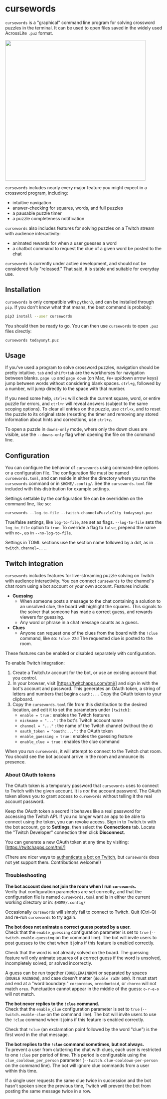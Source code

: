 # cursewords

`cursewords` is a "graphical" command line program for solving crossword puzzles in the terminal. It can be used to open files saved in the widely used AcrossLite `.puz` format.

<img src="https://raw.githubusercontent.com/thisisparker/cursewords/master/demo.gif" width=450px>

`cursewords` includes nearly every major feature you might expect in a crossword program, including:

* intuitive navigation
* answer-checking for squares, words, and full puzzles
* a pausable puzzle timer
* a puzzle completeness notification

`cursewords` also includes features for solving puzzles on a Twitch stream with audience interactivity:

* animated rewards for when a user guesses a word
* a chatbot command to request the clue of a given word be posted to the chat

`cursewords` is currently under active development, and should not be considered fully "released." That said, it is stable and suitable for everyday use.

## Installation

`cursewords` is only compatible with `python3`, and can be installed through `pip`. If you don't know what that means, the best command is probably:

```bash
pip3 install --user cursewords
```

You should then be ready to go. You can then use  `cursewords` to open `.puz` files directly:

```
cursewords todaysnyt.puz
```

## Usage

If you've used a program to solve crossword puzzles, navigation should be pretty intuitive. `tab` and `shift+tab` are the workhorses for navigation between blanks. `page up` and `page down` (on Mac, `Fn+` up/down arrow keys) jump between words without considering blank spaces. `ctrl+g`, followed by a number, will jump directly to the space with that number.

If you need some help, `ctrl+c` will check the current square, word, or entire puzzle for errors, and `ctrl+r` will reveal answers (subject to the same scoping options). To clear all entries on the puzzle, use `ctrl+x`, and to reset the puzzle to its original state (resetting the timer and removing any stored information about hints and corrections, use `ctrl+z`.

To open a puzzle in `downs-only` mode, where only the down clues are visible, use the `--downs-only` flag when opening the file on the command line.


## Configuration

You can configure the behavior of `cursewords` using command-line options or a configuration file. The configuration file must be named `cursewords.toml`, and can reside in either the directory where you run the `cursewords` command or in `$HOME/.config/`. See the `cursewords.toml` file included with this distribution for example settings.

Settings settable by the configuration file can be overridden on the command line, like so:

```
cursewords --log-to-file --twitch.channel=PuzzleCity todaysnyt.puz
```

True/false settings, like `log-to-file`, are set as flags. `--log-to-file` sets the `log_to_file` option to `true`. To override a flag to `false`, prepend the name with `no-`, as in `--no-log-to-file`.

Settings in TOML sections use the section name followed by a dot, as in `--twitch.channel=...`.


## Twitch integration

`cursewords` includes features for live-streaming puzzle solving on Twitch with audience interactivity. You can connect `cursewords` to the channel's chat room using a bot account or your own account. Features include:

* **Guessing**
  * When someone posts a message to the chat containing a solution to an unsolved clue, the board will highlight the squares. This signals to the solver that someone has made a correct guess, and rewards viewers for guessing.
  * Any word or phrase in a chat message counts as a guess.
* **Clues**
  * Anyone can request one of the clues from the board with the `!clue` command, like so: `!clue 22d` The requested clue is posted to the room.

These features can be enabled or disabled separately with configuration.

To enable Twitch integration:

1. Create a Twitch.tv account for the bot, or use an existing account that you control.
2. In your browser, visit [https://twitchapps.com/tmi/] and sign in with the bot's account and password. This generates an OAuth token, a string of letters and numbers that begins `oauth:...` Copy the OAuth token to your clipboard.
3. Copy the `cursewords.toml` file from this distribution to the desired location, and edit it to set the parameters under `[twitch]`:
    * `enable = true` : enables the Twitch features
    * `nickname = "..."` : the bot's Twitch account name
    * `channel = "..."` : the name of the Twitch channel (without the `#`)
    * `oauth_token = "oauth:..."` : the OAuth token
    * `enable_guessing = true` : enables the guessing feature
    * `enable_clue = true` : enables the clue command

When you run `cursewords`, it will attempt to connect to the Twitch chat room. You should see the bot account arrive in the room and announce its presence.

### About OAuth tokens

The OAuth token is a temporary password that `cursewords` uses to connect to Twitch with the given account. It is *not* the account password. The OAuth token allows you to grant access to `cursewords` without telling it the real account password.

Keep the OAuth token a secret! It behaves like a real password for accessing the Twitch API. If you no longer want an app to be able to connect using the token, you can revoke access. Sign in to Twitch.tv with the bot account, go to **Settings**, then select the **Connections** tab. Locate the "Twitch Developer" connection then click **Disconnect**.

You can generate a new OAuth token at any time by visiting: [https://twitchapps.com/tmi/]

(There are nicer ways to [authenticate a bot on Twitch](https://dev.twitch.tv/docs/authentication), but `cursewords` does not yet support them. Contributions welcome!)

### Troubleshooting

**The bot account does not join the room when I run `cursewords`.**<br>
Verify that configuration parameters are set correctly, and that the configuration file is named `cursewords.toml` and is in either the current working directory or in: `$HOME/.config/`

Occasionally `cursewords` will simply fail to connect to Twitch. Quit (Ctrl-Q) and re-run `cursewords` to try again.

**The bot does not animate a correct guess posted by a user.**<br>
Check that the `enable_guessing` configuration parameter is set to `true` (`--twitch.enable-guessing` on the command line). The bot will invite users to post guesses to the chat when it joins if this feature is enabled correctly.

Check that the word is not already solved on the board. The guessing feature will only animate squares of a correct guess if the word is unsolved, incompletely solved, or solved incorrectly.

A guess can be run together (`DOUBLERAINBOW`) or separated by spaces (`DOUBLE RAINBOW`), and case doesn't matter (`double raIN bOW`). It must start and end at a "word boundary:" `corporeous`, `oreodontoid`, or `choreo` will not match `oreo`. Punctuation cannot appear in the middle of the guess: `o-r-e-o` will not match.

**The bot never replies to the `!clue` command.**<br>
Check that the `enable_clue` configuration parameter is set to `true` (`--twitch.enable-clue` on the command line). The bot will invite users to use the `!clue` command when it joins if this feature is enabled correctly.

Check that `!clue` (an exclamation point followed by the word "clue") is the first word in the chat message.

**The bot replies to the `!clue` command sometimes, but not always.**<br>
To prevent a user from cluttering the chat with clues, each user is restricted to one `!clue` per period of time. This period is configurable using the `clue_cooldown_per_person` parameter (`--twitch.clue-cooldown-per-person` on the command line). The bot will ignore clue commands from a user within this time.

If a single user requests the same clue twice in succession and the bot hasn't spoken since the previous time, Twitch will prevent the bot from posting the same message twice in a row.
